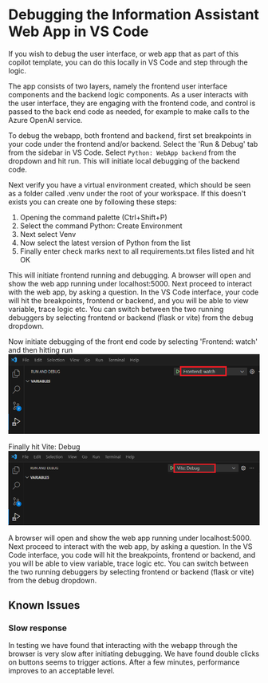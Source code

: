 # Debugging the Information Assistant Web App in VS Code

If you wish to debug the user interface, or web app that as part of this copilot template, you can do this locally in VS Code and step through the logic. 

The app consists of two layers, namely the frontend user interface components and the backend logic components. As a user interacts with the user interface, they are engaging with the frontend code, and control is passed to the back end code as needed, for example to make calls to the Azure OpenAI service.

To debug the webapp, both frontend and backend, first set breakpoints in your code under the frontend and/or backend. Select the 'Run & Debug' tab from the sidebar in VS Code. Select `Python: WebApp backend` from the dropdown and hit run. This will initiate local debugging of the backend code.

Next verify you have a virtual environment created, which should be seen as a folder called .venv under the root of your workspace. If this doesn't exists you can create one by following these steps:

1. Opening the command palette (Ctrl+Shift+P)
1. Select the command Python: Create Environment
1. Next select Venv
1. Now select the latest version of Python from the list
1. Finally enter check marks next to all requirements.txt files listed and hit OK

This will initiate frontend running and debugging. A browser will open and show the web app running under localhost:5000. Next proceed to interact with the web app, by asking a question. In the VS Code interface, your code will hit the breakpoints, frontend or backend, and you will be able to view variable, trace logic etc. You can switch between the two running debuggers by selecting frontend or backend  (flask or vite) from the debug dropdown.

Now initiate debugging of the front end code by selecting 'Frontend: watch' and then hitting run
![backend debugging](/docs/images/frontend-watch.png)

Finally hit Vite: Debug
![backend debugging](/docs/images/vite-debug.png)

A browser will open and show the web app running under localhost:5000. Next proceed to interact with the web app, by asking a question. In the VS Code interface, you code will hit the breakpoints, frontend or backend, and you will be able to view variable, trace logic etc. You can switch between the two running debuggers by selecting frontend or backend  (flask or vite) from the debug dropdown.

## Known Issues

### Slow response

In testing we have found that interacting with the webapp through the browser is very slow after initiating debugging. We have found double clicks on buttons seems to trigger actions. After a few minutes, performance improves to an acceptable level.
